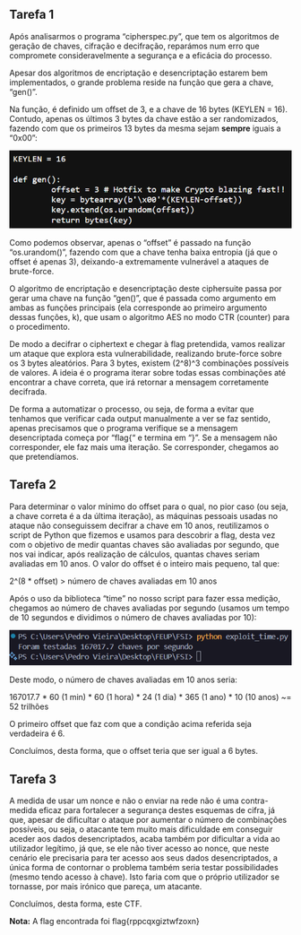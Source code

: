 ## Tarefa 1

Após analisarmos o programa “cipherspec.py”, que tem os algoritmos de geração de chaves, cifração e decifração, reparámos num erro que compromete consideravelmente a segurança e a eficácia do processo. 

Apesar dos algoritmos de encriptação e desencriptação estarem bem implementados, o grande problema reside na função que gera a chave, “gen()”. 

Na função, é definido um offset de 3, e a chave de 16 bytes (KEYLEN \= 16). Contudo, apenas os últimos 3 bytes da chave estão a ser randomizados, fazendo com que os primeiros 13 bytes da mesma sejam **sempre** iguais a “0x00”:

![image1](images_CTF11.md/image1.png)

Como podemos observar, apenas o “offset” é passado na função “os.urandom()”, fazendo com que a chave tenha baixa entropia (já que o offset é apenas 3), deixando-a extremamente vulnerável a ataques de brute-force.

O algoritmo de encriptação e desencriptação deste ciphersuite passa por gerar uma chave na função “gen()”, que é passada como argumento em ambas as funções principais (ela corresponde ao primeiro argumento dessas funções, k), que usam o algoritmo AES no modo CTR (counter) para o procedimento.

De modo a decifrar o ciphertext e chegar à flag pretendida, vamos realizar um ataque que explora esta vulnerabilidade, realizando brute-force sobre os 3 bytes aleatórios. Para 3 bytes, existem (2^8)^3 combinações possíveis de valores. A ideia é o programa iterar sobre todas essas combinações até encontrar a chave correta, que irá retornar a mensagem corretamente decifrada.

De forma a automatizar o processo, ou seja, de forma a evitar que tenhamos que verificar cada output manualmente a ver se faz sentido, apenas precisamos que o programa verifique se a mensagem desencriptada começa por “flag{“ e termina em “}”. Se a mensagem não corresponder, ele faz mais uma iteração. Se corresponder, chegamos ao que pretendíamos.

## Tarefa 2

Para determinar o valor mínimo do offset para o qual, no pior caso (ou seja, a chave correta é a da última iteração), as máquinas pessoais usadas no ataque não conseguissem decifrar a chave em 10 anos, reutilizamos o script de Python que fizemos e usamos para descobrir a flag, desta vez com o objetivo de medir quantas chaves são avaliadas por segundo, que nos vai indicar, após realização de cálculos, quantas chaves seriam avaliadas em 10 anos. O valor do offset é o inteiro mais pequeno, tal que:

2^(8 \* offset) \> número de chaves avaliadas em 10 anos

Após o uso da biblioteca “time” no nosso script para fazer essa medição, chegamos ao número de chaves avaliadas por segundo (usamos um tempo de 10 segundos e dividimos o número de chaves avaliadas por 10):

![image2](images_CTF11.md/image2.png)

Deste modo, o número de chaves avaliadas em 10 anos seria:

167017.7 \* 60 (1 min) \* 60 (1 hora) \* 24 (1 dia) \* 365 (1 ano) \* 10 (10 anos) \~= 52 trilhões

O primeiro offset que faz com que a condição acima referida seja verdadeira é 6\.

Concluímos, desta forma, que o offset teria que ser igual a 6 bytes.

## Tarefa 3

A medida de usar um nonce e não o enviar na rede não é uma contra-medida eficaz para fortalecer a segurança destes esquemas de cifra, já que, apesar de dificultar o ataque por aumentar o número de combinações possíveis, ou seja, o atacante tem muito mais dificuldade em conseguir aceder aos dados desencriptados, acaba também por dificultar a vida ao utilizador legítimo, já que, se ele não tiver acesso ao nonce, que neste cenário ele precisaria para ter acesso aos seus dados desencriptados, a única forma de contornar o problema também seria testar possibilidades (mesmo tendo acesso à chave). Isto faria com que o próprio utilizador se tornasse, por mais irónico que pareça, um atacante.

Concluímos, desta forma, este CTF.

**Nota:** A flag encontrada foi flag{rppcqxgiztwfzoxn}  
